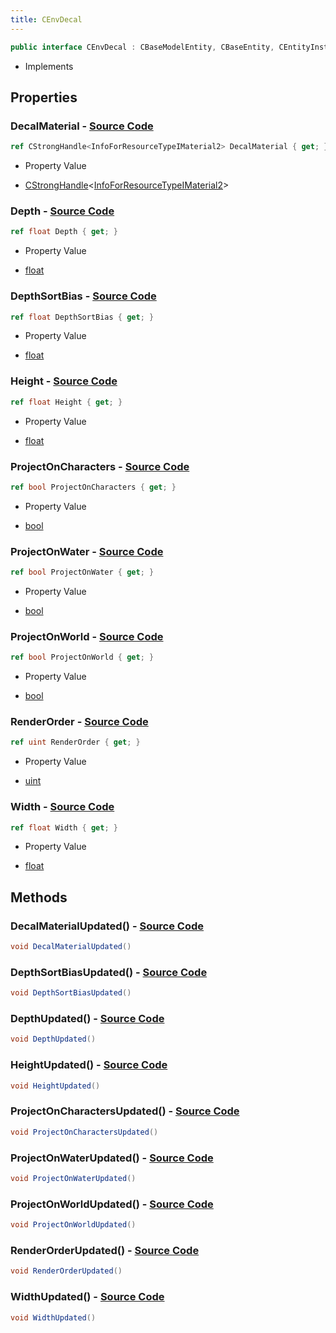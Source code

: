 ```yaml
---
title: CEnvDecal
---
```


```csharp
public interface CEnvDecal : CBaseModelEntity, CBaseEntity, CEntityInstance, ISchemaClass<CEntityInstance>, ISchemaClass<CBaseEntity>, ISchemaClass<CBaseModelEntity>, ISchemaClass<CEnvDecal>, ISchemaField, ISchemaClass, INativeHandle
```

- Implements

## Properties

### **DecalMaterial** - [Source Code](https://github.com/swiftly-solution/swiftlys2/blob/main/managed/src/SwiftlyS2.Generated/Schemas/Interfaces/CEnvDecal.cs#L16)

```csharp
ref CStrongHandle<InfoForResourceTypeIMaterial2> DecalMaterial { get; }
```

- Property Value

- [CStrongHandle](/docs/api/shared/natives/cstronghandle-1)<[InfoForResourceTypeIMaterial2](/docs/api/shared/schemadefinitions/infoforresourcetypeimaterial2)>

### **Depth** - [Source Code](https://github.com/swiftly-solution/swiftlys2/blob/main/managed/src/SwiftlyS2.Generated/Schemas/Interfaces/CEnvDecal.cs#L22)

```csharp
ref float Depth { get; }
```

- Property Value

- [float](https://learn.microsoft.com/dotnet/api/system.single)

### **DepthSortBias** - [Source Code](https://github.com/swiftly-solution/swiftlys2/blob/main/managed/src/SwiftlyS2.Generated/Schemas/Interfaces/CEnvDecal.cs#L32)

```csharp
ref float DepthSortBias { get; }
```

- Property Value

- [float](https://learn.microsoft.com/dotnet/api/system.single)

### **Height** - [Source Code](https://github.com/swiftly-solution/swiftlys2/blob/main/managed/src/SwiftlyS2.Generated/Schemas/Interfaces/CEnvDecal.cs#L20)

```csharp
ref float Height { get; }
```

- Property Value

- [float](https://learn.microsoft.com/dotnet/api/system.single)

### **ProjectOnCharacters** - [Source Code](https://github.com/swiftly-solution/swiftlys2/blob/main/managed/src/SwiftlyS2.Generated/Schemas/Interfaces/CEnvDecal.cs#L28)

```csharp
ref bool ProjectOnCharacters { get; }
```

- Property Value

- [bool](https://learn.microsoft.com/dotnet/api/system.boolean)

### **ProjectOnWater** - [Source Code](https://github.com/swiftly-solution/swiftlys2/blob/main/managed/src/SwiftlyS2.Generated/Schemas/Interfaces/CEnvDecal.cs#L30)

```csharp
ref bool ProjectOnWater { get; }
```

- Property Value

- [bool](https://learn.microsoft.com/dotnet/api/system.boolean)

### **ProjectOnWorld** - [Source Code](https://github.com/swiftly-solution/swiftlys2/blob/main/managed/src/SwiftlyS2.Generated/Schemas/Interfaces/CEnvDecal.cs#L26)

```csharp
ref bool ProjectOnWorld { get; }
```

- Property Value

- [bool](https://learn.microsoft.com/dotnet/api/system.boolean)

### **RenderOrder** - [Source Code](https://github.com/swiftly-solution/swiftlys2/blob/main/managed/src/SwiftlyS2.Generated/Schemas/Interfaces/CEnvDecal.cs#L24)

```csharp
ref uint RenderOrder { get; }
```

- Property Value

- [uint](https://learn.microsoft.com/dotnet/api/system.uint32)

### **Width** - [Source Code](https://github.com/swiftly-solution/swiftlys2/blob/main/managed/src/SwiftlyS2.Generated/Schemas/Interfaces/CEnvDecal.cs#L18)

```csharp
ref float Width { get; }
```

- Property Value

- [float](https://learn.microsoft.com/dotnet/api/system.single)

## Methods

### **DecalMaterialUpdated()** - [Source Code](https://github.com/swiftly-solution/swiftlys2/blob/main/managed/src/SwiftlyS2.Generated/Schemas/Interfaces/CEnvDecal.cs#L34)

```csharp
void DecalMaterialUpdated()
```

### **DepthSortBiasUpdated()** - [Source Code](https://github.com/swiftly-solution/swiftlys2/blob/main/managed/src/SwiftlyS2.Generated/Schemas/Interfaces/CEnvDecal.cs#L42)

```csharp
void DepthSortBiasUpdated()
```

### **DepthUpdated()** - [Source Code](https://github.com/swiftly-solution/swiftlys2/blob/main/managed/src/SwiftlyS2.Generated/Schemas/Interfaces/CEnvDecal.cs#L37)

```csharp
void DepthUpdated()
```

### **HeightUpdated()** - [Source Code](https://github.com/swiftly-solution/swiftlys2/blob/main/managed/src/SwiftlyS2.Generated/Schemas/Interfaces/CEnvDecal.cs#L36)

```csharp
void HeightUpdated()
```

### **ProjectOnCharactersUpdated()** - [Source Code](https://github.com/swiftly-solution/swiftlys2/blob/main/managed/src/SwiftlyS2.Generated/Schemas/Interfaces/CEnvDecal.cs#L40)

```csharp
void ProjectOnCharactersUpdated()
```

### **ProjectOnWaterUpdated()** - [Source Code](https://github.com/swiftly-solution/swiftlys2/blob/main/managed/src/SwiftlyS2.Generated/Schemas/Interfaces/CEnvDecal.cs#L41)

```csharp
void ProjectOnWaterUpdated()
```

### **ProjectOnWorldUpdated()** - [Source Code](https://github.com/swiftly-solution/swiftlys2/blob/main/managed/src/SwiftlyS2.Generated/Schemas/Interfaces/CEnvDecal.cs#L39)

```csharp
void ProjectOnWorldUpdated()
```

### **RenderOrderUpdated()** - [Source Code](https://github.com/swiftly-solution/swiftlys2/blob/main/managed/src/SwiftlyS2.Generated/Schemas/Interfaces/CEnvDecal.cs#L38)

```csharp
void RenderOrderUpdated()
```

### **WidthUpdated()** - [Source Code](https://github.com/swiftly-solution/swiftlys2/blob/main/managed/src/SwiftlyS2.Generated/Schemas/Interfaces/CEnvDecal.cs#L35)

```csharp
void WidthUpdated()
```

